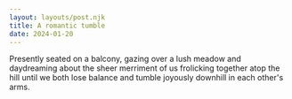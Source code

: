 ```yaml
---
layout: layouts/post.njk
title: A romantic tumble
date: 2024-01-20
---
```

Presently seated on a balcony, gazing over a lush meadow and daydreaming about the sheer merriment of us frolicking together atop the hill until we both lose balance and tumble joyously downhill in each other's arms.